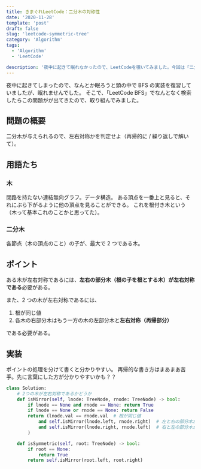 ```yaml
---
title: きまぐれLeetCode：二分木の対称性
date: '2020-11-28'
template: 'post'
draft: false
slug: 'leetcode-symmetric-tree'
category: 'Algorithm'
tags:
  - 'Algorithm'
  - 'LeetCode'

description: '夜中に起きて眠れなかったので、LeetCodeを覗いてみました。今回は「二分木の対称性」に関する問題を解いたので、メモしておきます。'
---
```


夜中に起きてしまったので、なんとか眠ろうと頭の中で BFS の実装を復習していましたが、眠れませんでした。
そこで、「LeetCode BFS」でなんとなく検索したらこの問題[](https://leetcode.com/problems/symmetric-tree/)がが出てきたので、取り組んでみました。

## 問題の概要

二分木が与えられるので、左右対称かを判定せよ（再帰的に / 繰り返しで解いて）。

## 用語たち

### 木

閉路を持たない連結無向グラフ。データ構造。
ある頂点を一番上と見ると、それにぶら下がるように他の頂点を見ることができる。
これを根付き木という（木って基本これのことかと思ってた）。

### 二分木

各節点（木の頂点のこと）の子が、最大で 2 つである木。

## ポイント

ある木が左右対称であるには、**左右の部分木（根の子を根とする木）が左右対称である**必要がある。

また、2 つの木が左右対称であるには、

1. 根が同じ値
2. 各木の右部分木はもう一方の木の左部分木と**左右対称（再帰部分）**

である必要がある。

## 実装

ポイントの処理を分けて書くと分かりやすい。
再帰的な書き方はまあまあ苦手。先に言葉にした方が分かりやすいかも？？

```python
class Solution:
    # 2つの木が左右対称であるかどうか
    def isMirror(self, lnode: TreeNode, rnode: TreeNode) -> bool:
        if lnode == None and rnode == None: return True
        if lnode == None or rnode == None: return False
        return (lnode.val == rnode.val  # 根が同じ値
            and self.isMirror(lnode.left, rnode.right)  # 左と右の部分木が左右対称
            and self.isMirror(lnode.right, rnode.left)  # 右と左の部分木が左右対称
        )

    def isSymmetric(self, root: TreeNode) -> bool:
        if root == None:
            return True
        return self.isMirror(root.left, root.right)
```
